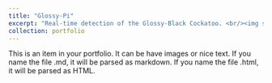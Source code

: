 ```yaml
---
title: "Glossy-Pi"
excerpt: "Real-time detection of the Glossy-Black Cockatoo. <br/><img src='/images/500x300.png'>"
collection: portfolio
---
```

 
This is an item in your portfolio. It can be have images or nice text. If you name the file .md, it will be parsed as markdown. If you name the file .html, it will be parsed as HTML. 

